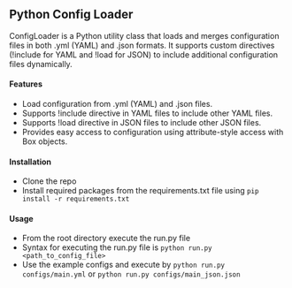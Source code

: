 ## Python Config Loader

ConfigLoader is a Python utility class that loads and merges configuration files in both .yml (YAML) and .json formats. It supports custom directives (!include for YAML and !load for JSON) to include additional configuration files dynamically.

#### Features

- Load configuration from .yml (YAML) and .json files.
- Supports !include directive in YAML files to include other YAML files.
- Supports !load directive in JSON files to include other JSON files.
- Provides easy access to configuration using attribute-style access with Box objects.

#### Installation

- Clone the repo
- Install required packages from the requirements.txt file using `pip install -r requirements.txt`

#### Usage

- From the root directory execute the run.py file
- Syntax for executing the run.py file is `python run.py <path_to_config_file>`
- Use the example configs and execute by `python run.py configs/main.yml` or `python run.py configs/main_json.json`

